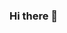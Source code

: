 ### Hi there 👋

<!--
**RashedAlmayyas/RashedAlmayyas** is a ✨ _special_ ✨ repository because its `README.md` (this file) appears on your GitHub profile.

Here are some ideas to get you started:

👋 Hi, I’m @RashedAlmayyas
👀 I’m interested in development  
🌱 I’m currently learning both 
💞️ I’m looking to collaborate on 
📫 How to reach me ... Linkedin: https://www.linkedin.com/in/rashed-almayyas-alghwari-a5328b244/ Email: mayyasalghware@gmail.com.
-->
